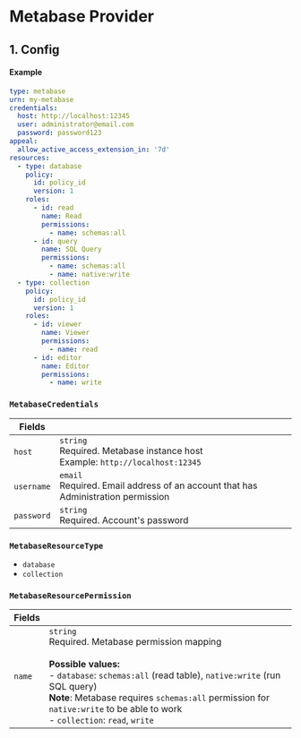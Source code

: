 # Metabase Provider

## 1. Config

#### Example

```yaml
type: metabase
urn: my-metabase
credentials:
  host: http://localhost:12345
  user: administrator@email.com
  password: password123
appeal:
  allow_active_access_extension_in: '7d'
resources:
  - type: database
    policy:
      id: policy_id
      version: 1
    roles:
      - id: read
        name: Read
        permissions:
          - name: schemas:all
      - id: query
        name: SQL Query
        permissions:
          - name: schemas:all
          - name: native:write
  - type: collection
    policy:
      id: policy_id
      version: 1
    roles:
      - id: viewer
        name: Viewer
        permissions:
          - name: read
      - id: editor
        name: Editor
        permissions:
          - name: write
```

### `MetabaseCredentials`

Fields ||
-|-
`host` | `string` <br> Required. Metabase instance host <br> Example: `http://localhost:12345`
`username` | `email` <br> Required. Email address of an account that has Administration permission
`password` | `string` <br> Required. Account's password

### `MetabaseResourceType`

- `database`
- `collection`

### `MetabaseResourcePermission`

Fields ||
-|-
`name` | `string` <br> Required. Metabase permission mapping <br><br> **Possible values:** <br> - `database`: `schemas:all` (read table), `native:write` (run SQL query) <br> **Note**: Metabase requires `schemas:all` permission for `native:write` to be able to work <br> - `collection`: `read`, `write`
